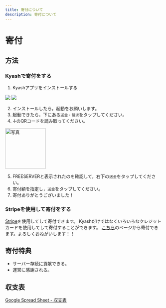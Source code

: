 ```yaml
---
title: 寄付について
description: 寄付について
---
```


# 寄付

## 方法

### Kyashで寄付をする

1. Kyashアプリをインストールする

[![](https://global-uploads.webflow.com/5db15c3bca3871afff172c17/5f36b95d99ca2641607a3057_button-store-applestore.svg)](https://app.appsflyer.com/id1084264883?pid=Publicweb&c=footer) [![](https://global-uploads.webflow.com/5db15c3bca3871afff172c17/5f36b95e557e7d6e694579ac_button-store-googleplay.svg)](https://app.appsflyer.com/co.kyash?pid=Publicweb&c=footer)

2. インストールしたら，起動をお願いします。
3. 起動できたら，下にある`送金・請求`をタップしてください。
4. ↓のQRコードを読み取ってください。<br />
 <img src="https://cdn.discordapp.com/attachments/393989510981091328/665445857507803146/QRCODE_Kyash.jpg" alt="写真" height="130">

5. FREESERVERと表示されたのを確認して，右下の`送金`をタップしてください。
6. 寄付額を指定し，`送金`をタップしてください。
7. 寄付ありがとうございました！

### Stripeを使用して寄付をする

[Stripe](https://stripe.com/jp)を使用してして寄付できます。
Kyashだけではなくいろいろなクレジットカードを使用してして寄付することができます。
[こちら](https://link.freeserver.pro/stripe)のページから寄付できます。よろしくおねがいします！！


## 寄付特典
- サーバー存続に貢献できる。
- 運営に感謝される。

## 収支表
[Google Spread Sheet - 収支表](https://docs.google.com/spreadsheets/d/14Ft7P1y9jYwvENfez9zr4axf1ear9bID3ow6rVsTI-k/edit?usp=sharing)